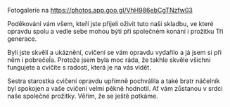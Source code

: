 ﻿---
nazev: Slet v Gajárech 30. 6. – 2. 7. 2018
tags: zupa→jednota
---



Fotogalerie na <https://photos.app.goo.gl/VhH986ebCgTNzfw03>

Poděkování vám všem, kteří jste přijeli oživit tuto naši skladbu, ve které opravdu spolu a vedle sebe mohou býti při společném konání i prožitku Tři generace.

Byli jste skvělí a ukáznění, cvičení se vám opravdu vydařilo a já jsem si při něm i pobrečeĺa. Protože jsem  byla moc ráda, že takhle skvěle všichni fungujete a cvičíte s radostí, která je na vás vidět.

Sestra starostka cvičení opravdu upřímně pochválila a také bratr náčelník byl spokojen a vaše cvičení velmi pěkně hodnotil. Ať vám zůstanou v srdci naše společné prožitky. Věřím, že se ještě potkáme. 